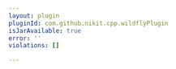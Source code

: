 ```yaml
---
layout: plugin
pluginId: com.github.nikit.cpp.wildflyPlugin
isJarAvailable: true
error: ''
violations: []

---
```

